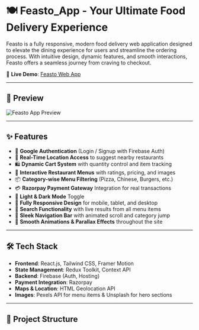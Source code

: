 # 🍽️ Feasto_App - Your Ultimate Food Delivery Experience

Feasto is a fully responsive, modern food delivery web application designed to elevate the dining experience for users and streamline the ordering process. With intuitive design, dynamic features, and smooth interactions, Feasto offers a seamless journey from craving to checkout.  

🚀 **Live Demo**: [Feasto Web App](https://risshhubh.github.io/Feasto_App/)

---

## 📸 Preview

![Feasto App Preview](https://images.pexels.com/photos/1640777/pexels-photo-1640777.jpeg)

---

## ✨ Features

- 🔐 **Google Authentication** (Login / Signup with Firebase Auth)
- 📍 **Real-Time Location Access** to suggest nearby restaurants
- 🛍️ **Dynamic Cart System** with quantity control and item tracking
- 🍔 **Interactive Restaurant Menus** with ratings, pricing, and images
- 📦 **Category-wise Menu Filtering** (Pizza, Chinese, Burgers, etc.)
- 💳 **Razorpay Payment Gateway** Integration for real transactions
- 🌙 **Light & Dark Mode** Toggle
- 📱 **Fully Responsive Design** for mobile, tablet, and desktop
- 🔎 **Search Functionality** with live results from all menu items
- 🧭 **Sleek Navigation Bar** with animated scroll and category jump
- 💬 **Smooth Animations & Parallax Effects** throughout the site

---

## 🛠️ Tech Stack

- **Frontend**: React.js, Tailwind CSS, Framer Motion  
- **State Management**: Redux Toolkit, Context API  
- **Backend**: Firebase (Auth, Hosting)  
- **Payment Integration**: Razorpay  
- **Maps & Location**: HTML Geolocation API  
- **Images**: Pexels API for menu items & Unsplash for hero sections

---

## 📂 Project Structure
